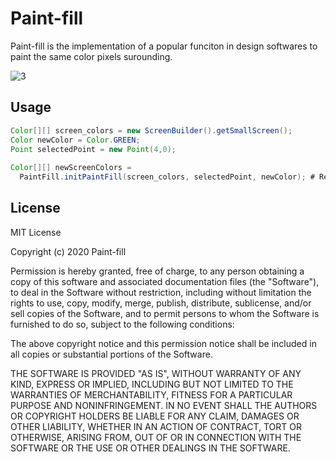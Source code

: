 # Paint-fill

Paint-fill is the implementation of a popular funciton in design softwares to paint the same color pixels surounding.

![3](https://user-images.githubusercontent.com/6624788/111289417-2220af00-8613-11eb-8ff1-5eccc627d88d.PNG)


## Usage

```java
Color[][] screen_colors = new ScreenBuilder().getSmallScreen();
Color newColor = Color.GREEN;
Point selectedPoint = new Point(4,0);
        
Color[][] newScreenColors = 
  PaintFill.initPaintFill(screen_colors, selectedPoint, newColor); # Returns the completee screen_colors array with internal color changes.

```

## License
MIT License

Copyright (c) 2020 Paint-fill

Permission is hereby granted, free of charge, to any person obtaining a copy
of this software and associated documentation files (the "Software"), to deal
in the Software without restriction, including without limitation the rights
to use, copy, modify, merge, publish, distribute, sublicense, and/or sell
copies of the Software, and to permit persons to whom the Software is
furnished to do so, subject to the following conditions:

The above copyright notice and this permission notice shall be included in all
copies or substantial portions of the Software.

THE SOFTWARE IS PROVIDED "AS IS", WITHOUT WARRANTY OF ANY KIND, EXPRESS OR
IMPLIED, INCLUDING BUT NOT LIMITED TO THE WARRANTIES OF MERCHANTABILITY,
FITNESS FOR A PARTICULAR PURPOSE AND NONINFRINGEMENT. IN NO EVENT SHALL THE
AUTHORS OR COPYRIGHT HOLDERS BE LIABLE FOR ANY CLAIM, DAMAGES OR OTHER
LIABILITY, WHETHER IN AN ACTION OF CONTRACT, TORT OR OTHERWISE, ARISING FROM,
OUT OF OR IN CONNECTION WITH THE SOFTWARE OR THE USE OR OTHER DEALINGS IN THE
SOFTWARE.
